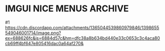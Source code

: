 # IMGUI NICE MENUS ARCHIVE



#1
https://cdn.discordapp.com/attachments/1365044539860979846/1398655549046001714/image.png?ex=688626fc&is=6884d57c&hm=dfc38a8b634bd440e33c0653c3c4aca80cb69ff4bf647e805416dac0a64af270&
